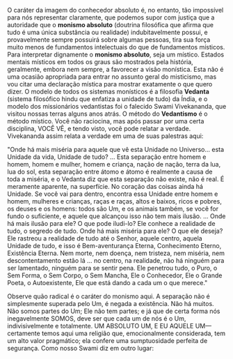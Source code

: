 O caráter da imagem do conhecedor absoluto é, no entanto, tão impossível para nós representar claramente, que podemos supor com justiça que a autoridade que o **monismo absoluto** (doutrina filosófica que afirma que tudo é uma única substância ou realidade) indubitavelmente possui, e provavelmente sempre possuirá sobre algumas pessoas, tira sua força muito menos de fundamentos intelectuais do que de fundamentos místicos. Para interpretar dignamente o **monismo absoluto**, seja um místico. Estados mentais místicos em todos os graus são mostrados pela história, geralmente, embora nem sempre, a favorecer a visão monística. Esta não é uma ocasião apropriada para entrar no assunto geral do misticismo, mas vou citar uma declaração mística para mostrar exatamente o que quero dizer. O modelo de todos os sistemas monísticos é a filosofia **Vedanta** (sistema filosófico hindu que enfatiza a unidade de tudo) da Índia, e o modelo dos missionários vedantistas foi o falecido Swami Vivekananda, que visitou nossas terras alguns anos atrás. O método do **Vedantismo** é o método místico. Você não raciocina, mas após passar por uma certa disciplina, VOCÊ VÊ, e tendo visto, você pode relatar a verdade. Vivekananda assim relata a verdade em uma de suas palestras aqui:

"Onde há mais miséria para aquele que vê esta Unidade no Universo... esta Unidade da vida, Unidade de tudo? ... Esta separação entre homem e homem, homem e mulher, homem e criança, nação de nação, terra da lua, lua do sol, esta separação entre átomo e átomo é realmente a causa de toda a miséria, e o Vedanta diz que esta separação não existe, não é real. É meramente aparente, na superfície. No coração das coisas ainda há Unidade. Se você vai para dentro, encontra essa Unidade entre homem e homem, mulheres e crianças, raças e raças, altos e baixos, ricos e pobres, os deuses e os homens: todos são Um, e os animais também, se você for fundo o suficiente, e aquele que alcançou isso não tem mais ilusão. ... Onde há mais ilusão para ele? O que pode iludi-lo? Ele conhece a realidade de tudo, o segredo de tudo. Onde há mais miséria para ele? O que ele deseja? Ele rastreou a realidade de tudo até o Senhor, aquele centro, aquela Unidade de tudo, e isso é Bem-aventurança Eterna, Conhecimento Eterno, Existência Eterna. Nem morte, nem doença, nem tristeza, nem miséria, nem descontentamento estão lá ... no centro, na realidade, não há ninguém para ser lamentado, ninguém para se sentir pena. Ele penetrou tudo, o Puro, o Sem Forma, o Sem Corpo, o Sem Mancha, Ele o Conhecedor, Ele o Grande Poeta, o Autoexistente, Ele que está dando a cada um o que merece."

Observe quão radical é o caráter do monismo aqui. A separação não é simplesmente superada pelo Um, é negada a existência. Não há muitos. Não somos partes do Um; Ele não tem partes; e já que de certa forma nós inegavelmente SOMOS, deve ser que cada um de nós é o Um, indivisivelmente e totalmente. UM ABSOLUTO UM, E EU AQUELE UM—certamente temos aqui uma religião que, emocionalmente considerada, tem um alto valor pragmático; ela confere uma sumptuosidade perfeita de segurança. Como nosso Swami diz em outro lugar:
